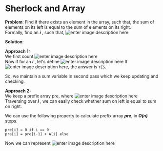 ﻿# Sherlock and Array
**Problem**: Find if there exists an element in the array, such that, the sum of elements on its left is equal to the sum of elements on its right.  
Formally, find an ***i*** , such that,    ![enter image description here](https://i.ibb.co/C0hVnSF/7-AAD2910-4570-4417-A305-F1-B5642-ABA0-B.png)
  
**Solution**:  
  
**Approach 1:**  
We first count  ![enter image description here](https://i.ibb.co/8gKWvNk/4-C837-DB0-2-E8-F-4078-8958-E52509-F57-F02.png)  
Now if for an ***i*** , let's define  ![enter image description here](https://i.ibb.co/mq37p3b/DD58-C391-DFD2-472-B-9196-A96317-FD768-D.png)
If  ![enter image description here](https://i.ibb.co/FgSqvhS/BA5-FCBAF-C94-D-4-BA9-A7-FC-3405-F4153-DCC.png), the answer is  `YES`.  
  
So, we maintain a sum variable in second pass which we keep updating and checking.  
  
**Approach 2:**  
We keep a prefix array pre, where
![enter image description here](https://i.ibb.co/0fMx4ZV/9197-DF91-14-FD-487-C-B147-2-F48-CB4-F163-E.png)  Traversing over ***i*** , we can easily check whether sum on left is equal to sum on right.
  
We can use the following property to calculate prefix array ***pre***, in ***O(n)***  steps.

```
pre[i] = 0 if i == 0
pre[i] = pre[i-1] + A[i] else

```

Now we can represent
![enter image description here](https://i.ibb.co/XjkWmcG/96-CBE786-436-B-4640-B2-BF-7-AA4-C9-A17-FCE.png)
